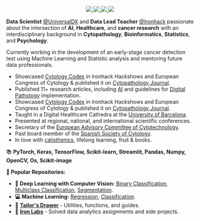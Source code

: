 <p align="center">
    <a href="https://www.linkedin.com/in/isi-mube/">
        <img src="https://img.shields.io/badge/linkedin-%230077B5.svg?&style=for-the-badge&logo=linkedin&logoColor=white">
    </a>  
    <a href="https://medium.com/@ap.isidre">
        <img src="https://img.shields.io/badge/medium-%2312100E.svg?&style=for-the-badge&logo=medium&logoColor=white">
    </a>
    <a href="https://twitter.com/isi_mube">
        <img src="https://img.shields.io/badge/twitter-%230077B5.svg?&style=for-the-badge&logo=twitter&logoColor=white&color=00acee">
    </a>
    <a href="https://www.researchgate.net/profile/Isidre_Munne-Bertran">
        <img src="https://img.shields.io/badge/-ResearchGate-%2300FFFF?style=for-the-badge">
    </a>
</p>

**Data Scientist** [@UniversalDX](https://www.universaldx.com/) and **Data Lead Teacher** [@Ironhack](https://www.ironhack.com/us) passionate about the intersection of **AI**, **Healthcare**, and **cancer research** with an interdisciplinary background in **Cytopathology**, **Bioinformatics**, **Statistics**, and **Psychology**.

Currently working in the development of an early-stage cancer detection test using Machine Learning and Statistic analysis and mentoring future data professionals.

- Showcased [Cytology Codex](https://github.com/isi-mube/cytology-codex)  in Ironhack Hackshows and European Congress of Cytology & published it on [Cytopathology Journal](https://onlinelibrary.wiley.com/toc/13652303/2023/34/S1).
- Published 11+ research articles, including [AI](https://www.nature.com/articles/s41379-022-01147-y) and guidelines for [Digital Pathology](https://books.google.es/books/about/Gu%C3%ADa_de_Calidad_en_Citopatolog%C3%ADa.html?id=CBzsDwAAQBAJ&redir_esc=y) implementation.
- Showcased [Cytology Codex](https://github.com/isi-mube/cytology-codex)  in Ironhack Hackshows and European Congress of Cytology & published it on [Cytopathology Journal](https://onlinelibrary.wiley.com/toc/13652303/2023/34/S1).
- Taught in a Digital Healthcare Cathedra at the [University of Barcelona](https://web.ub.edu/en/web/ub/).
- Presented at regional, national, and international scientific conferences.
- Secretary of the [European Advisory Committee of Cytotechnology](https://www.efcs.eu/links/eacc-advisory-commitee/).
- Past board member of the [Spanish Society of Cytology](https://secitologia.org/).
- In love with [calisthenics](https://en.wikipedia.org/wiki/Calisthenics), lifelong learning, fruit & books.

<link rel="stylesheet" href="https://stackpath.bootstrapcdn.com/bootstrap/4.5.0/css/bootstrap.min.css">

<link rel="stylesheet" href="https://stackpath.bootstrapcdn.com/bootstrap/4.5.0/css/bootstrap.min.css">

📚 **PyTorch, Keras, TensorFlow, Scikit-learn, Streamlit, Pandas, Numpy, OpenCV, Os, Scikit-image**
    
**📂 Popular Repositories:**
- **🤖 Deep Learning with Computer Vision:** [Binary Classification](https://github.com/isi-mube/cosmic-compendium), [Multiclass Classification](https://github.com/isi-mube/cytology-codex), [Segmentation](https://github.com/isi-mube/Tech-Test-ML-Hand).
- **💻 Machine Learning:** [Regression](https://github.com/isi-mube/patent-pending), [Classification](https://github.com/isi-mube/movie-rent-predictor).
- 🔧 [**Tailor's Drawer**](https://github.com/isi-mube/tailor-s-drawer) - Utilities, functions, and guides.
- 🧪 [**Iron Labs**](https://github.com/isi-mube/iron-labs) - Solved data analytics assignments and side projects.
